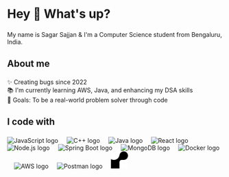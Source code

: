 <h1 align="left">Hey 👋 What's up?</h1>

###

<p align="left">My name is Sagar Sajjan & I'm a Computer Science student from Bengaluru, India.</p>

###

<h2 align="left">About me</h2>

###

<p align="left">
✨ Creating bugs since 2022<br>
📚 I'm currently learning AWS, Java, and enhancing my DSA skills<br>
🎯 Goals: To be a real-world problem solver through code<br>
</p>

###

<h2 align="left">I code with</h2>

###

<div align="left">
  <!-- JavaScript -->
  <img src="https://cdn.jsdelivr.net/gh/devicons/devicon/icons/javascript/javascript-original.svg" height="40" alt="JavaScript logo" />
  <img width="12" />

  <!-- C++ -->
  <img src="https://cdn.jsdelivr.net/gh/devicons/devicon/icons/cplusplus/cplusplus-original.svg" height="40" alt="C++ logo" />
  <img width="12" />

  <!-- Java -->
  <img src="https://cdn.jsdelivr.net/gh/devicons/devicon/icons/java/java-original.svg" height="40" alt="Java logo" />
  <img width="12" />

  <!-- React -->
  <img src="https://cdn.jsdelivr.net/gh/devicons/devicon/icons/react/react-original.svg" height="40" alt="React logo" />
  <img width="12" />

  <!-- Node.js -->
  <img src="https://cdn.jsdelivr.net/gh/devicons/devicon/icons/nodejs/nodejs-original.svg" height="40" alt="Node.js logo" />
  <img width="12" />

  <!-- Spring Boot -->
  <img src="https://cdn.jsdelivr.net/gh/devicons/devicon/icons/spring/spring-original.svg" height="40" alt="Spring Boot logo" />
  <img width="12" />

  <!-- MongoDB -->
  <img src="https://cdn.jsdelivr.net/gh/devicons/devicon/icons/mongodb/mongodb-original.svg" height="40" alt="MongoDB logo" />
  <img width="12" />

  <!-- Docker -->
  <img src="https://cdn.jsdelivr.net/gh/devicons/devicon/icons/docker/docker-original.svg" height="40" alt="Docker logo" />
  <img width="12" />

  <!-- AWS -->
  <img src="https://imgs.search.brave.com/PV6y8S0SRNoYNLzwyYjgM0IeHKqIq5mnArwlld9uU8A/rs:fit:860:0:0:0/g:ce/aHR0cHM6Ly9yZWdp/c3RyeS5ucG1taXJy/b3IuY29tL0Bsb2Jl/aHViL2ljb25zLXN0/YXRpYy1wbmcvbGF0/ZXN0L2ZpbGVzL2Rh/cmsvYXdzLWNvbG9y/LnBuZw" height="40" alt="AWS logo" />
  <img width="12" />

  <!-- Postman -->
  <img src="https://www.vectorlogo.zone/logos/getpostman/getpostman-icon.svg" height="40" alt="Postman logo" />
  <img width="12" />

  <!-- Render -->
  <img src="https://raw.githubusercontent.com/simple-icons/simple-icons/develop/icons/render.svg" height="40" alt="Render logo" />
</div>
